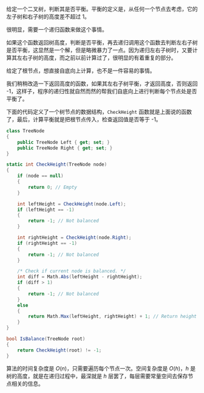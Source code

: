 给定一个二叉树，判断其是否平衡。平衡的定义是，从任何一个节点去考虑，它的左子树和右子树的高度差不超过 1。

很明显，需要一个递归函数来做这个事情。

如果这个函数返回树高度，判断是否平衡，再去递归调用这个函数去判断左右子树是否平衡，这显然是一个解，但是略微暴力了一点。因为递归左右子树时，又要计算其左右子树的高度，而之前以前计算过了，很明显的有着重复的部分。

给定了根节点，想直接自底向上计算，也不是一件容易的事情。

我们稍稍改造一下返回高度的函数，如果其左右子树平衡，才返回高度，否则返回 -1，这样子，程序的递归性就自然而然的帮我们自底向上进行判断每个节点处是否平衡了。

下面的代码定义了一个树节点的数据结构，`CheckHeight` 函数就是上面说的函数了，最后，计算平衡就是把根节点传入，检查返回值是否等于 -1。
``` csharp
class TreeNode
{
    public TreeNode Left { get; set; }
    public TreeNode Right { get; set; }
}

static int CheckHeight(TreeNode node)
{
    if (node == null)
    {
        return 0; // Empty
    }

    int leftHeight = CheckHeight(node.Left);
    if (leftHeight == -1)
    {
        return -1; // Not balanced
    }

    int rightHeight = CheckHeight(node.Right);
    if (rightHeight == -1)
    {
        return -1; // Not balanced
    }

    /* Check if current node is balanced. */
    int diff = Math.Abs(leftHeight - rightHeight);
    if (diff > 1)
    {
        return -1; // Not balanced
    }
    else
    {
        return Math.Max(leftHeight, rightHeight) + 1; // Return height
    }
}

bool IsBalance(TreeNode root)
{
    return CheckHeight(root) != -1;
}
```
算法的时间复杂度是 $O(n)$，只需要遍历每个节点一次。空间复杂度是 $O(h)$，$h$ 是树的高度，就是在递归过程中，最深就是 $h$ 层罢了，每层需要常量空间去保存节点相关的信息。

